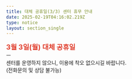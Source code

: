 ```yaml
---
title: 대체 공휴일(3/3) 센터 휴무 안내
date: 2025-02-19T04:16:02.219Z
type: notice
layout: section_single
---
```

<p><span style="color: #e03e2d; font-size: 14pt;"><strong>3월 3일(월) 대체 공휴일</strong></span><br />ㅡ<br />센터를 운영하지 않으니, 이용에 착오 없으시길 바랍니다.<br />(전화문의 및 상담 불가능)</p>